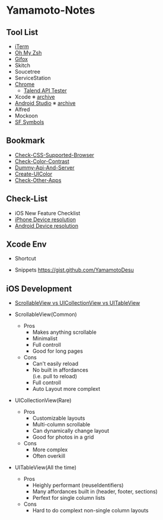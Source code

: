 # Yamamoto-Notes

## Tool List
* [iTerm](https://iterm2.com/)
* [Oh My Zsh](https://ohmyz.sh/)
* [Gifox](https://gifox.io/) 
* Skitch
* Soucetree
* ServiceStation
* [Chrome](https://www.google.co.jp/chrome/?brand=AGAK&gclid=CjwKCAiA24SPBhB0EiwAjBgkhiXZh863fMju_CqqkkS3di-DvHSkZqgRdEj-0ut9ny8NWT5_Te27hxoCQigQAvD_BwE&gclsrc=aw.ds)
    * [Talend API Tester](https://chrome.google.com/webstore/detail/talend-api-tester-free-ed/aejoelaoggembcahagimdiliamlcdmfm?hl=ja)
* Xcode
 ※ [archive](https://stackoverflow.com/questions/10335747/how-to-download-xcode-dmg-or-xip-file)
* [Android Studio](https://developer.android.com/studio)
  ※ [archive](https://developer.android.com/studio/archive?hl=ja)
* Alfred
* Mockoon
* [SF Symbols](https://developer.apple.com/sf-symbols/)

## Bookmark
*  [Check-CSS-Supported-Browser](https://caniuse.com/)
*  [Check-Color-Contrast](https://color.adobe.com/ja/create/color-contrast-analyzer)
*  [Dummy-Api-And-Server](https://httpbin.org/)
*  [Create-UIColor](https://www.uicolor.io/)
*  [Check-Other-Apps](https://mobbin.design/browse/ios/apps)

## Check-List
* iOS New Feature Checklist
* [iPhone Device 
resolution](https://qiita.com/tomohisaota/items/f8857d01f328e34fb551)
* [Android Device resolution](https://en.wikipedia.org/wiki/Comparison_of_high-definition_smartphone_displays)

## Xcode Env
*  Shortcut

*  Snippets
https://gist.github.com/YamamotoDesu

## iOS Development
* [ScrollableView vs UICollectionView vs UITableView](https://github.com/jrasmusson/ios-professional-course/tree/main/Bankey/5-Scrollable-ViewControllers)
* ScrollableView(Common)
  *  Pros
     - Makes anything scrollable
     - Minimalist
     - Full controll
     - Good for long pages
  *  Cons
     - Can't easily reload
     - No built in affordances   
      (i.e. pull to reload)
     - Full controll
     - Auto Layout more complext
     
* UICollectionView(Rare)
  *  Pros
     - Customizable layouts
     - Multi-column scrollable
     - Can dynamically change layout
     - Good for photos in a grid
  *  Cons
     - More complex
     - Often overkill

* UITableView(All the time)
  *  Pros
     - Heighly performant
     (reuseIdentifiers)
     - Many affordances built in
      (header, footer, sections)
     - Perfext for single column lists
  *  Cons
     - Hard to do complext non-single column layouts
      
      
  
  
